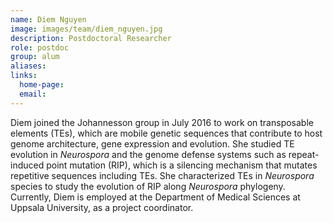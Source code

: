 ```yaml
---
name: Diem Nguyen
image: images/team/diem_nguyen.jpg
description: Postdoctoral Researcher
role: postdoc
group: alum
aliases:
links:
  home-page:
  email: 
---
```


Diem joined the Johannesson group in July 2016 to work on transposable elements (TEs), which are mobile genetic sequences that contribute to host genome architecture, gene expression and evolution. She studied TE evolution in _Neurospora_ and the genome defense systems such as repeat-induced point mutation (RIP), which is a silencing mechanism that mutates repetitive sequences including TEs. She characterized TEs in _Neurospora_ species to study the evolution of RIP along _Neurospora_ phylogeny. Currently, Diem is employed at the Department of Medical Sciences at Uppsala University, as a project coordinator.
